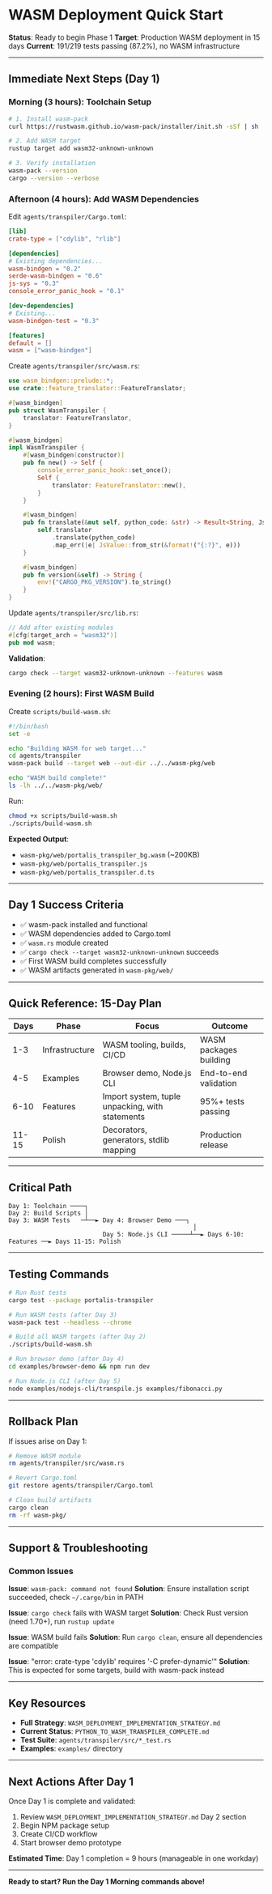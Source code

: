 # WASM Deployment Quick Start

**Status**: Ready to begin Phase 1
**Target**: Production WASM deployment in 15 days
**Current**: 191/219 tests passing (87.2%), no WASM infrastructure

---

## Immediate Next Steps (Day 1)

### Morning (3 hours): Toolchain Setup

```bash
# 1. Install wasm-pack
curl https://rustwasm.github.io/wasm-pack/installer/init.sh -sSf | sh

# 2. Add WASM target
rustup target add wasm32-unknown-unknown

# 3. Verify installation
wasm-pack --version
cargo --version --verbose
```

### Afternoon (4 hours): Add WASM Dependencies

Edit `agents/transpiler/Cargo.toml`:

```toml
[lib]
crate-type = ["cdylib", "rlib"]

[dependencies]
# Existing dependencies...
wasm-bindgen = "0.2"
serde-wasm-bindgen = "0.6"
js-sys = "0.3"
console_error_panic_hook = "0.1"

[dev-dependencies]
# Existing...
wasm-bindgen-test = "0.3"

[features]
default = []
wasm = ["wasm-bindgen"]
```

Create `agents/transpiler/src/wasm.rs`:

```rust
use wasm_bindgen::prelude::*;
use crate::feature_translator::FeatureTranslator;

#[wasm_bindgen]
pub struct WasmTranspiler {
    translator: FeatureTranslator,
}

#[wasm_bindgen]
impl WasmTranspiler {
    #[wasm_bindgen(constructor)]
    pub fn new() -> Self {
        console_error_panic_hook::set_once();
        Self {
            translator: FeatureTranslator::new(),
        }
    }

    #[wasm_bindgen]
    pub fn translate(&mut self, python_code: &str) -> Result<String, JsValue> {
        self.translator
            .translate(python_code)
            .map_err(|e| JsValue::from_str(&format!("{:?}", e)))
    }

    #[wasm_bindgen]
    pub fn version(&self) -> String {
        env!("CARGO_PKG_VERSION").to_string()
    }
}
```

Update `agents/transpiler/src/lib.rs`:

```rust
// Add after existing modules
#[cfg(target_arch = "wasm32")]
pub mod wasm;
```

**Validation**:
```bash
cargo check --target wasm32-unknown-unknown --features wasm
```

### Evening (2 hours): First WASM Build

Create `scripts/build-wasm.sh`:

```bash
#!/bin/bash
set -e

echo "Building WASM for web target..."
cd agents/transpiler
wasm-pack build --target web --out-dir ../../wasm-pkg/web

echo "WASM build complete!"
ls -lh ../../wasm-pkg/web/
```

Run:
```bash
chmod +x scripts/build-wasm.sh
./scripts/build-wasm.sh
```

**Expected Output**:
- `wasm-pkg/web/portalis_transpiler_bg.wasm` (~200KB)
- `wasm-pkg/web/portalis_transpiler.js`
- `wasm-pkg/web/portalis_transpiler.d.ts`

---

## Day 1 Success Criteria

- ✅ wasm-pack installed and functional
- ✅ WASM dependencies added to Cargo.toml
- ✅ `wasm.rs` module created
- ✅ `cargo check --target wasm32-unknown-unknown` succeeds
- ✅ First WASM build completes successfully
- ✅ WASM artifacts generated in `wasm-pkg/web/`

---

## Quick Reference: 15-Day Plan

| Days | Phase | Focus | Outcome |
|------|-------|-------|---------|
| 1-3 | Infrastructure | WASM tooling, builds, CI/CD | WASM packages building |
| 4-5 | Examples | Browser demo, Node.js CLI | End-to-end validation |
| 6-10 | Features | Import system, tuple unpacking, with statements | 95%+ tests passing |
| 11-15 | Polish | Decorators, generators, stdlib mapping | Production release |

---

## Critical Path

```
Day 1: Toolchain ────┐
Day 2: Build Scripts │
Day 3: WASM Tests   ─┴──► Day 4: Browser Demo ───┐
                                                   │
                          Day 5: Node.js CLI ─────┴──► Days 6-10: Features ──► Days 11-15: Polish
```

---

## Testing Commands

```bash
# Run Rust tests
cargo test --package portalis-transpiler

# Run WASM tests (after Day 3)
wasm-pack test --headless --chrome

# Build all WASM targets (after Day 2)
./scripts/build-wasm.sh

# Run browser demo (after Day 4)
cd examples/browser-demo && npm run dev

# Run Node.js CLI (after Day 5)
node examples/nodejs-cli/transpile.js examples/fibonacci.py
```

---

## Rollback Plan

If issues arise on Day 1:

```bash
# Remove WASM module
rm agents/transpiler/src/wasm.rs

# Revert Cargo.toml
git restore agents/transpiler/Cargo.toml

# Clean build artifacts
cargo clean
rm -rf wasm-pkg/
```

---

## Support & Troubleshooting

### Common Issues

**Issue**: `wasm-pack: command not found`
**Solution**: Ensure installation script succeeded, check `~/.cargo/bin` in PATH

**Issue**: `cargo check` fails with WASM target
**Solution**: Check Rust version (need 1.70+), run `rustup update`

**Issue**: WASM build fails
**Solution**: Run `cargo clean`, ensure all dependencies are compatible

**Issue**: "error: crate-type 'cdylib' requires '-C prefer-dynamic'"
**Solution**: This is expected for some targets, build with wasm-pack instead

---

## Key Resources

- **Full Strategy**: `WASM_DEPLOYMENT_IMPLEMENTATION_STRATEGY.md`
- **Current Status**: `PYTHON_TO_WASM_TRANSPILER_COMPLETE.md`
- **Test Suite**: `agents/transpiler/src/*_test.rs`
- **Examples**: `examples/` directory

---

## Next Actions After Day 1

Once Day 1 is complete and validated:

1. Review `WASM_DEPLOYMENT_IMPLEMENTATION_STRATEGY.md` Day 2 section
2. Begin NPM package setup
3. Create CI/CD workflow
4. Start browser demo prototype

**Estimated Time**: Day 1 completion = 9 hours (manageable in one workday)

---

**Ready to start? Run the Day 1 Morning commands above!**

